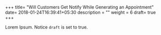 +++
title= "Will Customers Get Notify While Generating an Appointment"
date= 2018-01-24T16:39:41+05:30
description = ""
weight = 6
draft= true
+++

Lorem Ipsum.
Notice `draft` is set to true.
